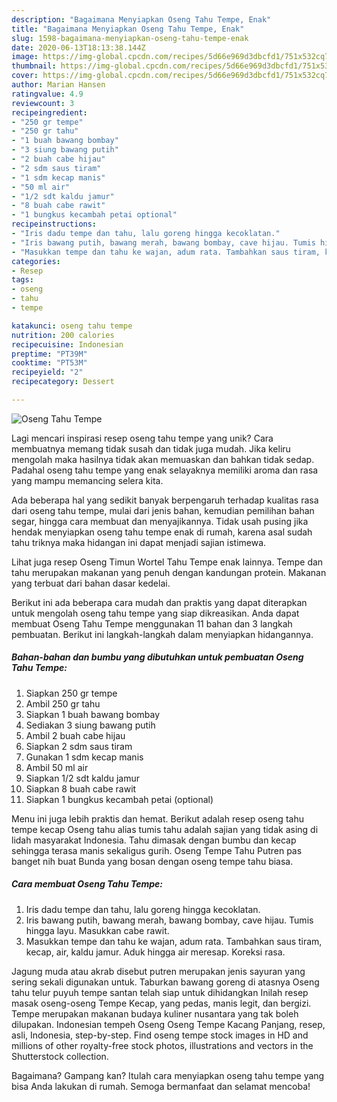 ```yaml
---
description: "Bagaimana Menyiapkan Oseng Tahu Tempe, Enak"
title: "Bagaimana Menyiapkan Oseng Tahu Tempe, Enak"
slug: 1598-bagaimana-menyiapkan-oseng-tahu-tempe-enak
date: 2020-06-13T18:13:38.144Z
image: https://img-global.cpcdn.com/recipes/5d66e969d3dbcfd1/751x532cq70/oseng-tahu-tempe-foto-resep-utama.jpg
thumbnail: https://img-global.cpcdn.com/recipes/5d66e969d3dbcfd1/751x532cq70/oseng-tahu-tempe-foto-resep-utama.jpg
cover: https://img-global.cpcdn.com/recipes/5d66e969d3dbcfd1/751x532cq70/oseng-tahu-tempe-foto-resep-utama.jpg
author: Marian Hansen
ratingvalue: 4.9
reviewcount: 3
recipeingredient:
- "250 gr tempe"
- "250 gr tahu"
- "1 buah bawang bombay"
- "3 siung bawang putih"
- "2 buah cabe hijau"
- "2 sdm saus tiram"
- "1 sdm kecap manis"
- "50 ml air"
- "1/2 sdt kaldu jamur"
- "8 buah cabe rawit"
- "1 bungkus kecambah petai optional"
recipeinstructions:
- "Iris dadu tempe dan tahu, lalu goreng hingga kecoklatan."
- "Iris bawang putih, bawang merah, bawang bombay, cave hijau. Tumis hingga layu. Masukkan cabe rawit."
- "Masukkan tempe dan tahu ke wajan, adum rata. Tambahkan saus tiram, kecap, air, kaldu jamur. Aduk hingga air meresap. Koreksi rasa."
categories:
- Resep
tags:
- oseng
- tahu
- tempe

katakunci: oseng tahu tempe 
nutrition: 200 calories
recipecuisine: Indonesian
preptime: "PT39M"
cooktime: "PT53M"
recipeyield: "2"
recipecategory: Dessert

---
```



![Oseng Tahu Tempe](https://img-global.cpcdn.com/recipes/5d66e969d3dbcfd1/751x532cq70/oseng-tahu-tempe-foto-resep-utama.jpg)

Lagi mencari inspirasi resep oseng tahu tempe yang unik? Cara membuatnya memang tidak susah dan tidak juga mudah. Jika keliru mengolah maka hasilnya tidak akan memuaskan dan bahkan tidak sedap. Padahal oseng tahu tempe yang enak selayaknya memiliki aroma dan rasa yang mampu memancing selera kita.

Ada beberapa hal yang sedikit banyak berpengaruh terhadap kualitas rasa dari oseng tahu tempe, mulai dari jenis bahan, kemudian pemilihan bahan segar, hingga cara membuat dan menyajikannya. Tidak usah pusing jika hendak menyiapkan oseng tahu tempe enak di rumah, karena asal sudah tahu triknya maka hidangan ini dapat menjadi sajian istimewa.

Lihat juga resep Oseng Timun Wortel Tahu Tempe enak lainnya. Tempe dan tahu merupakan makanan yang penuh dengan kandungan protein. Makanan yang terbuat dari bahan dasar kedelai.


Berikut ini ada beberapa cara mudah dan praktis yang dapat diterapkan untuk mengolah oseng tahu tempe yang siap dikreasikan. Anda dapat membuat Oseng Tahu Tempe menggunakan 11 bahan dan 3 langkah pembuatan. Berikut ini langkah-langkah dalam menyiapkan hidangannya.

<!--inarticleads1-->

##### Bahan-bahan dan bumbu yang dibutuhkan untuk pembuatan Oseng Tahu Tempe:

1. Siapkan 250 gr tempe
1. Ambil 250 gr tahu
1. Siapkan 1 buah bawang bombay
1. Sediakan 3 siung bawang putih
1. Ambil 2 buah cabe hijau
1. Siapkan 2 sdm saus tiram
1. Gunakan 1 sdm kecap manis
1. Ambil 50 ml air
1. Siapkan 1/2 sdt kaldu jamur
1. Siapkan 8 buah cabe rawit
1. Siapkan 1 bungkus kecambah petai (optional)


Menu ini juga lebih praktis dan hemat. Berikut adalah resep oseng tahu tempe kecap Oseng tahu alias tumis tahu adalah sajian yang tidak asing di lidah masyarakat Indonesia. Tahu dimasak dengan bumbu dan kecap sehingga terasa manis sekaligus gurih. Oseng Tempe Tahu Putren pas banget nih buat Bunda yang bosan dengan oseng tempe tahu biasa. 

<!--inarticleads2-->

##### Cara membuat Oseng Tahu Tempe:

1. Iris dadu tempe dan tahu, lalu goreng hingga kecoklatan.
1. Iris bawang putih, bawang merah, bawang bombay, cave hijau. Tumis hingga layu. Masukkan cabe rawit.
1. Masukkan tempe dan tahu ke wajan, adum rata. Tambahkan saus tiram, kecap, air, kaldu jamur. Aduk hingga air meresap. Koreksi rasa.


Jagung muda atau akrab disebut putren merupakan jenis sayuran yang sering sekali digunakan untuk. Taburkan bawang goreng di atasnya Oseng tahu telur puyuh tempe santan telah siap untuk dihidangkan Inilah resep masak oseng-oseng Tempe Kecap, yang pedas, manis legit, dan bergizi. Tempe merupakan makanan budaya kuliner nusantara yang tak boleh dilupakan. Indonesian tempeh Oseng Oseng Tempe Kacang Panjang, resep, asli, Indonesia, step-by-step. Find oseng tempe stock images in HD and millions of other royalty-free stock photos, illustrations and vectors in the Shutterstock collection. 

Bagaimana? Gampang kan? Itulah cara menyiapkan oseng tahu tempe yang bisa Anda lakukan di rumah. Semoga bermanfaat dan selamat mencoba!
